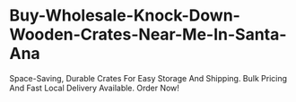 # Buy-Wholesale-Knock-Down-Wooden-Crates-Near-Me-In-Santa-Ana
Space-Saving, Durable Crates For Easy Storage And Shipping. Bulk Pricing And Fast Local Delivery Available. Order Now!
